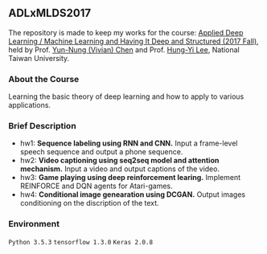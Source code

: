 ## ADLxMLDS2017
The repository is made to keep my works for the course: [Applied Deep Learning / Machine Learning and Having It Deep and Structured (2017 Fall)](https://www.csie.ntu.edu.tw/~yvchen/f106-adl/index.html), held by Prof. [Yun-Nung (Vivian) Chen](https://www.csie.ntu.edu.tw/~yvchen/) and Prof. [Hung-Yi Lee](http://speech.ee.ntu.edu.tw/~tlkagk/), National Taiwan University.
### About the Course
Learning the basic theory of deep learning and how to apply to various applications.

### Brief Description
- hw1: **Sequence labeling using RNN and CNN.** Input a frame-level speech sequence and output a phone sequence.
- hw2: **Video captioning using seq2seq model and attention mechanism.** Input a video and output captions of the video.
- hw3: **Game playing using deep reinforcement learing.** Implement REINFORCE and DQN agents for Atari-games.
- hw4: **Conditional image genearation using DCGAN.** Output images conditioning on the discription of the text.

### Environment
`Python 3.5.3` 
`tensorflow 1.3.0` 
`Keras 2.0.8`
